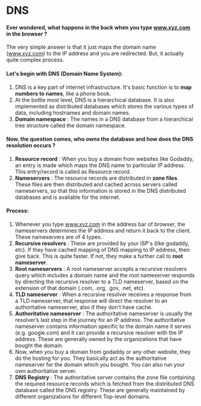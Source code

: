 # DNS

#### Ever wondered, what happens in the back when you type www.xyz.com in the browser ?
  The very simple answer is that it just maps the domain name (www.xyz.com) to the IP address and you are redirected. But, it actually quite complex process.
 
#### Let's begin with DNS (Domain Name System):
   1. DNS is a key part of internet infrastructure. It's basic function is to **map numbers to names**, like a phone book.
   2. At the bottle most level, DNS is a hierarchical database. It is also implemented as distributed databases which stores the various types of data,
      including hostnames and domain names.
   3. **Domain namespace** : The names in a DNS database from a hierarchical tree structure called the domain namespace.

#### Now, the question comes, who owns the database and how does the DNS resolution occurs ?
   1. **Resource record** : When you buy a domain from websites like Godaddy, an entry is made which maps the DNS name to particular IP address. This entry/record is
      called as Resource record.
   2. **Nameservers** : The resource records are distributed in **zone files**. These files are then distributed and cached across servers called nameservers, so
      that this information is stored in the DNS distributed databases and is available for the internet. 
      
#### Process:
   1. Whenever you type www.xyz.com in the address bar of browser, the nameservers determines the IP address and return it back to the client. These nameservers are
      of 4 types. 
   2. **Recursive resolvers** : These are provided by your ISP's (like godaddy, etc). If they have cached mapping of DNS mapping to IP address, then give back. 
      This is quite faster. If not, they make a further call to **root nameserver**.
   3. **Root nameservers** : A root nameserver accepts a recursive resolvers query which includes a domain name and the root nameserver responds by directing the recursive resolver to a TLD nameserver, based on the extension of that domain (.com, .org, .gov, .net, etc). 
   4. **TLD nameserver** : When a recursive resolver receives a response from a TLD nameserver, that response will direct the resolver to an authoritative nameserver, also if they don't have cache.
   5. **Authoritative nameserver** : The authoritative nameserver is usually the resolver’s last step in the journey for an IP address. The authoritative nameserver contains information specific to the domain name it serves (e.g. google.com) and it can provide a recursive resolver with the IP address. These are generally owned by the organizations that have bought the domain.
   6. Now, when you buy a domain from godaddy or any other website, they do the hosting for you. They basically act as the authoritative nameserver for the domain which you bought. You can also run your own authoritative server. 
   7. **DNS Registry** : The authoritative server contains the zone file containing the required resource records which is fetched from the distributed DNS database called the DNS registry. These are generally maintained by different organizations for different Top-level domains.

